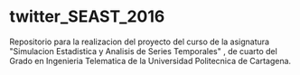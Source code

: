 # twitter_SEAST_2016
Repositorio para la realizacion del proyecto del curso de la asignatura "Simulacion Estadistica y Analisis de Series Temporales" , de cuarto del Grado en Ingenieria Telematica de la Universidad Politecnica de Cartagena.
